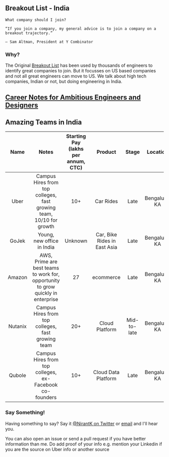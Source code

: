 ## Breakout List - India
```
What company should I join?

“If you join a company, my general advice is to join a company on a breakout trajectory.”

— Sam Altman, President at Y Combinator
```
### Why? 

The Original [Breakout List](https://breakoutlist.com/) has been used by thousands of engineers to identify great companies to join.
But it focusses on US based companies and not all great engineers can move to US. We talk about high tech companies, Indian or not, but doing engineering in India.  

## [Career Notes for Ambitious Engineers and Designers](https://breakoutcareers.com/)

## Amazing Teams in India

| Name        | Notes | Starting Pay (lakhs per annum, CTC) | Product | Stage         | Location |
| :---:       | :---: | :---:   | :---:   | :---:         | :---:    |
| Uber        | Campus Hires from top colleges, fast growing team, 10/10 for growth | 10+ | Car Rides | Late     | Bengaluru, KA |
| GoJek       | Young, new office in India | Unknown | Car, Bike Rides in East Asia | Late     | Bengaluru, KA |
| Amazon      | AWS, Prime are best teams to work for, opportunity to grow quickly in enterprise | 27 | ecommerce | Late     | Bengaluru, KA |
| Nutanix        | Campus Hires from top colleges, fast growing team | 20+ | Cloud Platform | Mid-to-late     | Bengaluru, KA |
| Qubole        | Campus Hires from top colleges, ex-Facebook co-founders | 10+ | Cloud Data Platform | Late     | Bengaluru, KA |



### Say Something!
Having something to say? Say it [@NirantK on Twitter](https://twitter.com/@nirantk) or [email](mailto:nirant.kasliwal+breakout@gmail.com) and I'll hear you. 

You can also open an issue or send a pull request if you have better information than me. 
Do add proof of your info e.g. mention your Linkedin if you are the source on Uber info or another source
